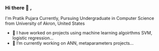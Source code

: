 ### Hi there 👋 , 
I'm Pratik Pujara
Currently, Pursuing Undergraduate in Computer Science from University of Akron, United States

- 🔭 I have worked on projects using machine learning algoirthms SVM, logistic regression...
- 🔭 I’m currently working on ANN, metaparameters projects...
<!--
**Pratik0188/Pratik0188** is a ✨ _special_ ✨ repository because its `README.md` (this file) appears on your GitHub profile.

Here are some ideas to get you started:

- 🔭 I’m currently working on ANN, metaparameters projects...
- 🌱 I’m currently learning ML and DevOps...
- 👯 I’m looking to collaborate on ...
- 🤔 I’m looking for help with ...
- 💬 Ask me about ...
- 📫 How to reach me: ...
- 😄 Pronouns: ...
- ⚡ Fun fact: ...
-->
